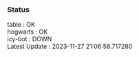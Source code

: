 ### Status


table : OK  
hogwarts : OK  
icy-bot : DOWN  
Latest Update : 2023-11-27 21:06:58.717280

